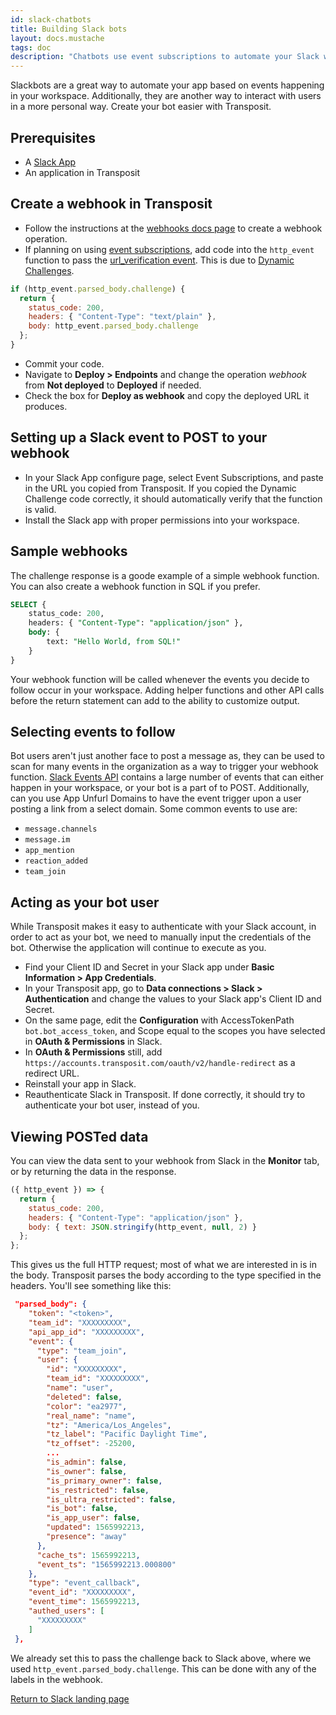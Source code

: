 ```yaml
---
id: slack-chatbots
title: Building Slack bots
layout: docs.mustache
tags: doc
description: "Chatbots use event subscriptions to automate your Slack workspace and act as a bot user"
---
```


Slackbots are a great way to automate your app based on events happening in your workspace. Additionally, they are another way to interact with users in a more personal way. Create your bot easier with Transposit.

## Prerequisites

- A [Slack App](https://api.slack.com/apps)
- An application in Transposit

## Create a webhook in Transposit

- Follow the instructions at the [webhooks docs page](/docs/building/webhooks) to create a webhook operation.
- If planning on using [event subscriptions](https://api.slack.com/events-api), add code into the `http_event` function to pass the [url_verification event](https://api.slack.com/events/url_verification). This is due to [Dynamic Challenges](/docs/building/webhooks/#dynamic-challenges).

```js
if (http_event.parsed_body.challenge) {
  return {
    status_code: 200,
    headers: { "Content-Type": "text/plain" },
    body: http_event.parsed_body.challenge
  };
}
```

- Commit your code.
- Navigate to **Deploy > Endpoints** and change the operation _webhook_ from **Not deployed** to **Deployed** if needed.
- Check the box for **Deploy as webhook** and copy the deployed URL it produces.

## Setting up a Slack event to POST to your webhook

- In your Slack App configure page, select Event Subscriptions, and paste in the URL you copied from Transposit. If you copied the Dynamic Challenge code correctly, it should automatically verify that the function is valid.
- Install the Slack app with proper permissions into your workspace.

## Sample webhooks

The challenge response is a goode example of a simple webhook function. You can also create a webhook function in SQL if you prefer.

```sql
SELECT {
    status_code: 200,
    headers: { "Content-Type": "application/json" },
    body: {
    	text: "Hello World, from SQL!"
    }
}
```

Your webhook function will be called whenever the events you decide to follow occur in your workspace. Adding helper functions and other API calls before the return statement can add to the ability to customize output.

## Selecting events to follow

Bot users aren't just another face to post a message as, they can be used to scan for many events in the organization as a way to trigger your webhook function. [Slack Events API](https://api.slack.com/events-api) contains a large number of events that can either happen in your workspace, or your bot is a part of to POST. Additionally, can you use App Unfurl Domains to have the event trigger upon a user posting a link from a select domain. Some common events to use are:

- `message.channels`
- `message.im`
- `app_mention`
- `reaction_added`
- `team_join`

## Acting as your bot user

While Transposit makes it easy to authenticate with your Slack account, in order to act as your bot, we need to manually input the credentials of the bot. Otherwise the application will continue to execute as you.

- Find your Client ID and Secret in your Slack app under **Basic Information > App Credentials**.
- In your Transposit app, go to **Data connections > Slack > Authentication** and change the values to your Slack app's Client ID and Secret.
- On the same page, edit the **Configuration** with AccessTokenPath `bot.bot_access_token`, and Scope equal to the scopes you have selected in **OAuth & Permissions** in Slack.
- In **OAuth & Permissions** still, add `https://accounts.transposit.com/oauth/v2/handle-redirect` as a redirect URL.
- Reinstall your app in Slack.
- Reauthenticate Slack in Transposit. If done correctly, it should try to authenticate your bot user, instead of you.

## Viewing POSTed data

You can view the data sent to your webhook from Slack in the **Monitor** tab, or by returning the data in the response.

```js
({ http_event }) => {
  return {
    status_code: 200,
    headers: { "Content-Type": "application/json" },
    body: { text: JSON.stringify(http_event, null, 2) }
  };
};
```

This gives us the full HTTP request; most of what we are interested in is in the body. Transposit parses the body according to the type specified in the headers. You'll see something like this:

```json
 "parsed_body": {
    "token": "<token>",
    "team_id": "XXXXXXXXX",
    "api_app_id": "XXXXXXXXX",
    "event": {
      "type": "team_join",
      "user": {
        "id": "XXXXXXXXX",
        "team_id": "XXXXXXXXX",
        "name": "user",
        "deleted": false,
        "color": "ea2977",
        "real_name": "name",
        "tz": "America/Los_Angeles",
        "tz_label": "Pacific Daylight Time",
        "tz_offset": -25200,
        ...
        "is_admin": false,
        "is_owner": false,
        "is_primary_owner": false,
        "is_restricted": false,
        "is_ultra_restricted": false,
        "is_bot": false,
        "is_app_user": false,
        "updated": 1565992213,
        "presence": "away"
      },
      "cache_ts": 1565992213,
      "event_ts": "1565992213.000800"
    },
    "type": "event_callback",
    "event_id": "XXXXXXXXX",
    "event_time": 1565992213,
    "authed_users": [
      "XXXXXXXXX"
    ]
 },
```

We already set this to pass the challenge back to Slack above, where we used `http_event.parsed_body.challenge`. This can be done with any of the labels in the webhook.

<a class="action-btn-blue br1 f5 fw5 ph4 pv3 dib mt2" href="/docs/guides/slack/">Return to Slack landing page</a>
